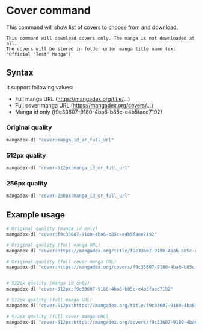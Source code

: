 # Cover command

This command will show list of covers to choose from and download.

```{note}
This command will download covers only. The manga is not downloaded at all.
The covers will be stored in folder under manga title name (ex: "Official "Test" Manga")
```

## Syntax

It support following values:

- Full manga URL (<https://mangadex.org/title/>...)
- Full cover manga URL (<https://mangadex.org/covers/>...)
- Manga id only (f9c33607-9180-4ba6-b85c-e4b5faee7192)

### Original quality

```sh
mangadex-dl "cover:manga_id_or_full_url"
```

### 512px quality

```sh
mangadex-dl "cover-512px:manga_id_or_full_url"
```

### 256px quality

```sh
mangadex-dl "cover-256px:manga_id_or_full_url"
```

## Example usage

```sh
# Original quality (manga id only)
mangadex-dl "cover:f9c33607-9180-4ba6-b85c-e4b5faee7192"

# Original quality (full manga URL)
mangadex-dl "cover:https://mangadex.org/title/f9c33607-9180-4ba6-b85c-e4b5faee7192/official-test-manga"

# Original quality (full cover manga URL)
mangadex-dl "cover:https://mangadex.org/covers/f9c33607-9180-4ba6-b85c-e4b5faee7192/c18da525-e34f-4128-a696-4477b6ce6827.png"


# 512px quality (manga id only)
mangadex-dl "cover-512px:f9c33607-9180-4ba6-b85c-e4b5faee7192"

# 512px quality (full manga URL)
mangadex-dl "cover-512px:https://mangadex.org/title/f9c33607-9180-4ba6-b85c-e4b5faee7192/official-test-manga"

# 512px quality (full cover manga URL)
mangadex-dl "cover-512px:https://mangadex.org/covers/f9c33607-9180-4ba6-b85c-e4b5faee7192/c18da525-e34f-4128-a696-4477b6ce6827.png"
```
